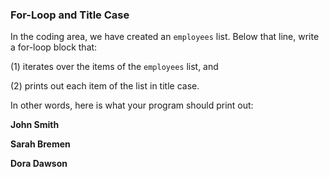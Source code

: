 ### For-Loop and Title Case
In the coding area, we have created an ```employees``` list. Below that line, write a for-loop block that:

(1) iterates over the items of the ```employees``` list, and

(2) prints out each item of the list in title case.

In other words, here is what your program should print out:

**John Smith**

**Sarah Bremen**

**Dora Dawson**